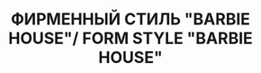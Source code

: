 ---
title: ФИРМЕННЫЙ СТИЛЬ "BARBIE HOUSE"/ FORM STYLE "BARBIE HOUSE"
image_path: /images/barbie.png
column: 1
---